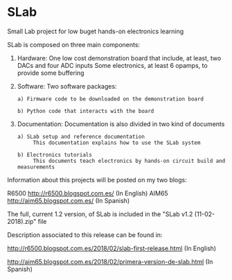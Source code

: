 # SLab
Small Lab project for low buget hands-on electronics learning

SLab is composed on three main components:

1) Hardware:
    One low cost demonstration board that include, at least, two DACs and four ADC inputs
    Some electronics, at least 6 opamps, to provide some buffering
    
2) Software:
    Two software packages:
    
       a) Firmware code to be downloaded on the demonstration board
       
       b) Python code that interacts with the board
       
3) Documentation:
    Documentation is also divided in two kind of documents
    
       a) SLab setup and reference documentation
            This documentation explains how to use the SLab system
            
       b) Electronics tutorials
            This documents teach electronics by hands-on circuit build and measurements
            
Information about this projects will be posted on my two blogs:

   R6500 http://r6500.blogspot.com.es/ (In English)
   AIM65 http://aim65.blogspot.com.es/ (In Spanish)
   
The full, current 1.2 version, of SLab is included in the "SLab v1.2 (11-02-2018).zip" file  

Description associated to this release can be found in:

http://r6500.blogspot.com.es/2018/02/slab-first-release.html (In English)

http://aim65.blogspot.com.es/2018/02/primera-version-de-slab.html (In Spanish)


